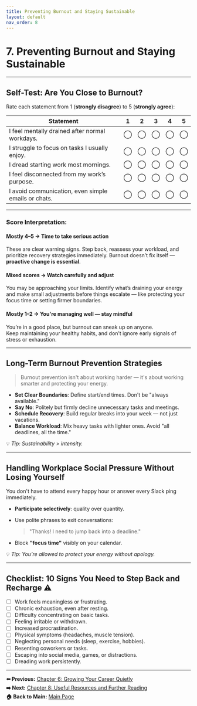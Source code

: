 ```yaml
---
title: Preventing Burnout and Staying Sustainable
layout: default
nav_order: 8
---
```


# 7. Preventing Burnout and Staying Sustainable

---

## Self-Test: Are You Close to Burnout?

Rate each statement from 1 (**strongly disagree**) to 5 (**strongly agree**):

| Statement                                                                | 1 | 2 | 3 | 4 | 5 |
|--------------------------------------------------------------------------|:-:|:-:|:-:|:-:|:-:|
| I feel mentally drained after normal workdays.                          | ◯ | ◯ | ◯ | ◯ | ◯ |
| I struggle to focus on tasks I usually enjoy.                           | ◯ | ◯ | ◯ | ◯ | ◯ |
| I dread starting work most mornings.                                    | ◯ | ◯ | ◯ | ◯ | ◯ |
| I feel disconnected from my work’s purpose.                             | ◯ | ◯ | ◯ | ◯ | ◯ |
| I avoid communication, even simple emails or chats.                     | ◯ | ◯ | ◯ | ◯ | ◯ |

---

### Score Interpretation:

#### Mostly 4–5 → **Time to take serious action**  
These are clear warning signs. Step back, reassess your workload, and prioritize recovery strategies immediately.
Burnout doesn’t fix itself — **proactive change is essential**.

#### Mixed scores → **Watch carefully and adjust**  
You may be approaching your limits. Identify what’s draining your energy and make small adjustments before things escalate — like protecting your focus time or setting firmer boundaries.

#### Mostly 1–2 → **You're managing well — stay mindful**  
You’re in a good place, but burnout can sneak up on anyone.  
Keep maintaining your healthy habits, and don’t ignore early signals of stress or exhaustion.

---

## Long-Term Burnout Prevention Strategies

> Burnout prevention isn't about working harder — it's about working smarter and protecting your energy.

- **Set Clear Boundaries**: Define start/end times. Don't be "always available."  
- **Say No**: Politely but firmly decline unnecessary tasks and meetings.  
- **Schedule Recovery**: Build regular breaks into your week — not just vacations.  
- **Balance Workload**: Mix heavy tasks with lighter ones. Avoid "all deadlines, all the time."  

💡 *Tip: Sustainability > intensity.*

---

## Handling Workplace Social Pressure Without Losing Yourself

You don't have to attend every happy hour or answer every Slack ping immediately.

- **Participate selectively**: quality over quantity.  
- Use polite phrases to exit conversations:  
  
  > "Thanks! I need to jump back into a deadline."  
- Block **"focus time"** visibly on your calendar.  

💡 *Tip: You’re allowed to protect your energy without apology.*

---

## Checklist: 10 Signs You Need to Step Back and Recharge ⚠️

- [ ] Work feels meaningless or frustrating.  
- [ ] Chronic exhaustion, even after resting.  
- [ ] Difficulty concentrating on basic tasks.  
- [ ] Feeling irritable or withdrawn.  
- [ ] Increased procrastination.  
- [ ] Physical symptoms (headaches, muscle tension).  
- [ ] Neglecting personal needs (sleep, exercise, hobbies).  
- [ ] Resenting coworkers or tasks.  
- [ ] Escaping into social media, games, or distractions.  
- [ ] Dreading work persistently.
---

**⬅️ Previous:** [Chapter 6: Growing Your Career Quietly](docs/chapter-6-career-growth.md)  
**➡️ Next:** [Chapter 8: Useful Resources and Further Reading](docs/chapter-8-resources.md)  
**🏠 Back to Main:** [Main Page](index.md)

